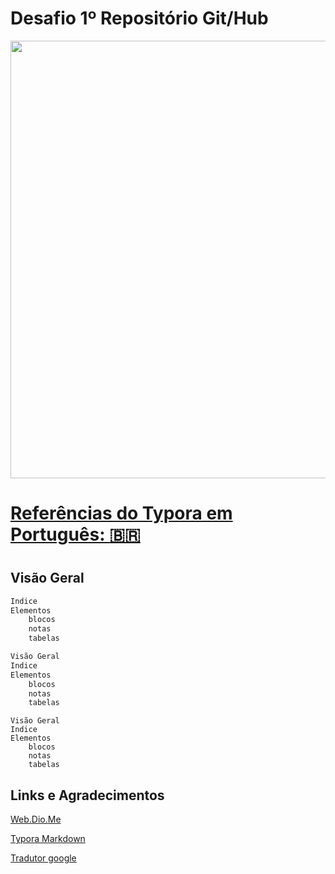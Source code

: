 # Desafio 1º Repositório Git/Hub
<div align="center">
<img src="https://desblogada.files.wordpress.com/2021/05/kaka-cordovil-java-developer-2.gif" width="700px" />
</div>


# [Referências do Typora em Português: :brazil:](https://github.com/alex231181/desafio-github-primeiro-repositorio/blob/4606c2b457dab63381b889f10e0ae8f9cb646027/Projeto%201%20Git/Typora%20comandos.md)

<h1>

## Visão Geral


````bash
Indice
Elementos 
	blocos 
	notas 
	tabelas
````

````java
Visão Geral
Indice
Elementos 
	blocos 
	notas 
	tabelas
````

````basic
Visão Geral
Indice
Elementos 
	blocos 
	notas 
	tabelas
````









## Links e Agradecimentos


[Web.Dio.Me](https://web.dio.me/)


[Typora Markdown](https://typora.io/)

[Tradutor google](https://translate.google.com/?hl=pt-BR&sl=en&tl=pt&op=translate)<h1>





